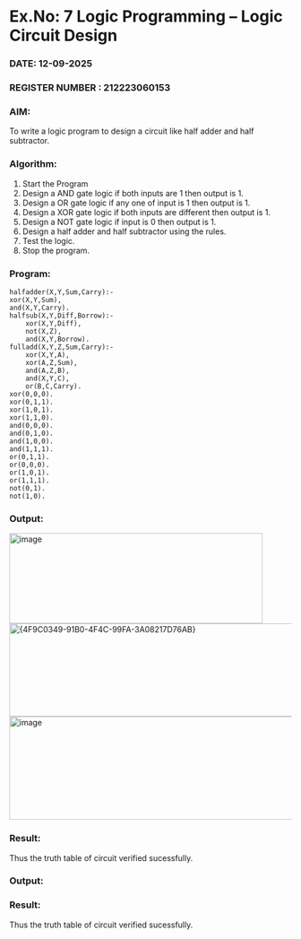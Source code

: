 # Ex.No: 7  Logic Programming –  Logic Circuit Design
### DATE: 12-09-2025                                                                            
### REGISTER NUMBER : 212223060153
### AIM: 
To write a logic program to design a circuit like half adder and half subtractor.
###  Algorithm:
1. Start the Program
2. Design a AND gate logic if both inputs are 1 then output is 1.
3. Design a OR gate logic if any one of input is 1 then output is 1.
4. Design a XOR gate logic if both inputs are different then output is 1.
5. Design a NOT gate logic if input is 0 then output is 1.
6. Design a half adder and half subtractor using the rules.
7. Test the logic.
8. Stop the program.

### Program:
```
halfadder(X,Y,Sum,Carry):-
xor(X,Y,Sum),
and(X,Y,Carry).
halfsub(X,Y,Diff,Borrow):-
	xor(X,Y,Diff),
	not(X,Z),
	and(X,Y,Borrow).
fulladd(X,Y,Z,Sum,Carry):- 
	xor(X,Y,A),
	xor(A,Z,Sum),
	and(A,Z,B),
	and(X,Y,C),
	or(B,C,Carry).
xor(0,0,0).
xor(0,1,1).
xor(1,0,1).
xor(1,1,0).
and(0,0,0).
and(0,1,0).
and(1,0,0).
and(1,1,1).
or(0,1,1).
or(0,0,0).
or(1,0,1).
or(1,1,1).
not(0,1).
not(1,0).
```

### Output:
<img width="452" height="161" alt="image" src="https://github.com/user-attachments/assets/3fa0d202-f068-427d-bef1-ac641fe5dc4f" /> 
<img width="937" height="166" alt="{4F9C0349-91B0-4F4C-99FA-3A08217D76AB}" src="https://github.com/user-attachments/assets/46694718-0ff4-41e6-9611-b4d6df1fa9d6" />
<img width="934" height="184" alt="image" src="https://github.com/user-attachments/assets/64106b65-5bcd-4ad8-b0b3-77bfe19c1290" />






### Result:
Thus the truth table of circuit verified sucessfully.










### Output:



### Result:
Thus the truth table of circuit verified sucessfully.
